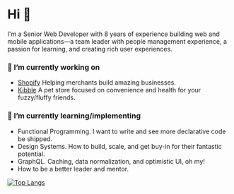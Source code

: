 # Hi 👋

I'm a Senior Web Developer with 8 years of experience building web and mobile applications—a team leader with people management experience, a passion for learning, and creating rich user experiences. 

### 🔭 I’m currently working on

- [Shopify](https://shopify.com) Helping merchants build amazing businesses. 
- [Kibble](https://kibble.io) A pet store focused on convenience and health for your fuzzy/fluffy friends.  

### 🌱 I’m currently learning/implementing

- Functional Programming. I want to write and see more declarative code be shipped. 
- Design Systems. How to build, scale, and get buy-in for their fantastic potential. 
- GraphQL. Caching, data normalization, and optimistic UI, oh my! 
- How to be a better leader and mentor.

[![Top Langs](https://github-readme-stats.vercel.app/api/top-langs/?username=alexmgrant&layout=compact)](https://github.com/alexmgrant/github-readme-stats)
